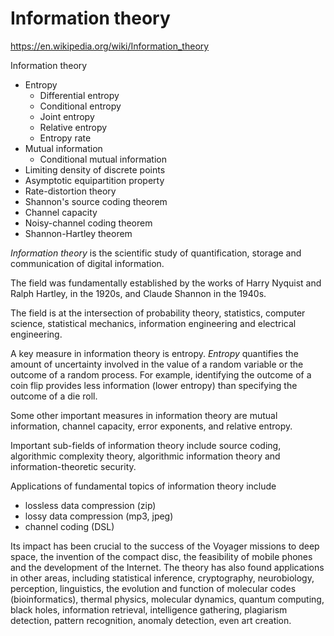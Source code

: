 # Information theory

https://en.wikipedia.org/wiki/Information_theory

Information theory
- Entropy
  - Differential entropy
  - Conditional entropy
  - Joint entropy
  - Relative entropy
  - Entropy rate
- Mutual information
  - Conditional mutual information
- Limiting density of discrete points
- Asymptotic equipartition property
- Rate-distortion theory
- Shannon's source coding theorem
- Channel capacity
- Noisy-channel coding theorem
- Shannon-Hartley theorem

*Information theory* is the scientific study of quantification, storage and communication of digital information.

The field was fundamentally established by the works of Harry Nyquist and Ralph Hartley, in the 1920s, and Claude Shannon in the 1940s.

The field is at the intersection of probability theory, statistics, computer science, statistical mechanics, information engineering and electrical engineering.

A key measure in information theory is entropy. *Entropy* quantifies the amount of uncertainty involved in the value of a random variable or the outcome of a random process. For example, identifying the outcome of a coin flip provides less information (lower entropy) than specifying the outcome of a die roll. 

Some other important measures in information theory are mutual information, channel capacity, error exponents, and relative entropy.

Important sub-fields of information theory include source coding, algorithmic complexity theory, algorithmic information theory and information-theoretic security.

Applications of fundamental topics of information theory include
- lossless data compression (zip)
- lossy data compression (mp3, jpeg)
- channel coding (DSL)

Its impact has been crucial to the success of the Voyager missions to deep space, the invention of the compact disc, the feasibility of mobile phones and the development of the Internet. The theory has also found applications in other areas, including statistical inference, cryptography, neurobiology, perception, linguistics, the evolution and function of molecular codes (bioinformatics), thermal physics, molecular dynamics, quantum computing, black holes, information retrieval, intelligence gathering, plagiarism detection, pattern recognition, anomaly detection, even art creation.
